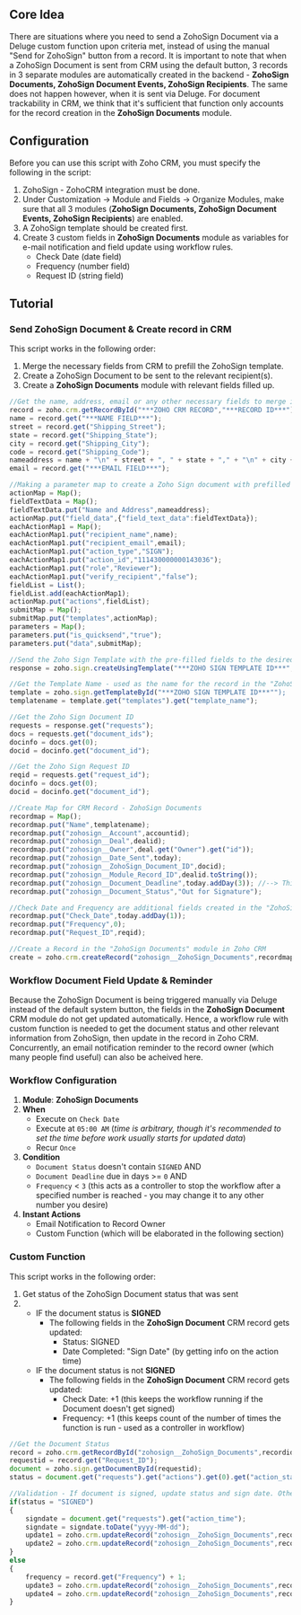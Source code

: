 ## Core Idea
There are situations where you need to send a ZohoSign Document via a Deluge custom function upon criteria met, instead of using the manual "Send for ZohoSign" button from a record. It is important to note that when a ZohoSign Document is sent from CRM using the default button, 3 records in 3 separate modules are automatically created in the backend - **ZohoSign Documents, ZohoSign Document Events, ZohoSign Recipients**. The same does not happen however, when it is sent via Deluge. For document trackability in CRM, we think that it's sufficient that function only accounts for the record creation in the **ZohoSign Documents** module.

## Configuration
Before you can use this script with Zoho CRM, you must specify the following in the script:
1. ZohoSign - ZohoCRM integration must be done.
2. Under Customization -> Module and Fields -> Organize Modules, make sure that all 3 modules (**ZohoSign Documents, ZohoSign Document Events, ZohoSign Recipients**) are enabled.
3. A ZohoSign template should be created first.
4. Create 3 custom fields in **ZohoSign Documents** module as variables for e-mail notification and field update using workflow rules.
    * Check Date (date field)
    * Frequency (number field)
    * Request ID (string field)

## Tutorial
### Send ZohoSign Document & Create record in CRM
This script works in the following order:
1. Merge the necessary fields from CRM to prefill the ZohoSign template.
2. Create a ZohoSign Document to be sent to the relevant recipient(s).
3. Create a **ZohoSign Documents** module with relevant fields filled up.

```javascript
//Get the name, address, email or any other necessary fields to merge in the Zoho Sign Document
record = zoho.crm.getRecordById("***ZOHO CRM RECORD","***RECORD ID***");
name = record.get("***NAME FIELD***");
street = record.get("Shipping_Street");
state = record.get("Shipping_State");
city = record.get("Shipping_City");
code = record.get("Shipping_Code");
nameaddress = name + "\n" + street + ", " + state + "," + "\n" + city + ", " + code;
email = record.get("***EMAIL FIELD***");

//Making a parameter map to create a Zoho Sign document with prefilled fields using a Zoho Sign Template - Note: You first need to create a template in Zoho Sign
actionMap = Map();
fieldTextData = Map();
fieldTextData.put("Name and Address",nameaddress);
actionMap.put("field_data",{"field_text_data":fieldTextData});
eachActionMap1 = Map();
eachActionMap1.put("recipient_name",name);
eachActionMap1.put("recipient_email",email);
eachActionMap1.put("action_type","SIGN");
eachActionMap1.put("action_id","111430000000143036");
eachActionMap1.put("role","Reviewer");
eachActionMap1.put("verify_recipient","false");
fieldList = List();
fieldList.add(eachActionMap1);
actionMap.put("actions",fieldList);
submitMap = Map();
submitMap.put("templates",actionMap);
parameters = Map();
parameters.put("is_quicksend","true");
parameters.put("data",submitMap);

//Send the Zoho Sign Template with the pre-filled fields to the desired recipient/ recipients
response = zoho.sign.createUsingTemplate("***ZOHO SIGN TEMPLATE ID***",parameters);

//Get the Template Name - used as the name for the record in the "ZohoSign Documents" module in Zoho CRM later
template = zoho.sign.getTemplateById("***ZOHO SIGN TEMPLATE ID***"");
templatename = template.get("templates").get("template_name");

//Get the Zoho Sign Document ID
requests = response.get("requests");
docs = requests.get("document_ids");
docinfo = docs.get(0);
docid = docinfo.get("document_id");

//Get the Zoho Sign Request ID
reqid = requests.get("request_id");
docinfo = docs.get(0);
docid = docinfo.get("document_id");

//Create Map for CRM Record - ZohoSign Documents
recordmap = Map();
recordmap.put("Name",templatename);
recordmap.put("zohosign__Account",accountid);
recordmap.put("zohosign__Deal",dealid);
recordmap.put("zohosign__Owner",deal.get("Owner").get("id"));
recordmap.put("zohosign__Date_Sent",today);
recordmap.put("zohosign__ZohoSign_Document_ID",docid);
recordmap.put("zohosign__Module_Record_ID",dealid.toString());
recordmap.put("zohosign__Document_Deadline",today.addDay(3)); //--> This is arbitrary 
recordmap.put("zohosign__Document_Status","Out for Signature");

//Check Date and Frequency are additional fields created in the "ZohoSign Documents" CRM Module to control the email notification triggering and field update via workflow rule
recordmap.put("Check_Date",today.addDay(1));
recordmap.put("Frequency",0);
recordmap.put("Request_ID",reqid);

//Create a Record in the "ZohoSign Documents" module in Zoho CRM
create = zoho.crm.createRecord("zohosign__ZohoSign_Documents",recordmap);

```
### Workflow Document Field Update & Reminder
Because the ZohoSign Document is being triggered manually via Deluge instead of the default system button, the fields in the **ZohoSign Document** CRM module do not get updated automatically. Hence, a workflow rule with custom function is needed to get the document status and other relevant information from ZohoSign, then update in the record in Zoho CRM. Concurrently, an email notification reminder to the record owner (which many people find useful) can also be acheived here.

### Workflow Configuration
1. **Module**: **ZohoSign Documents**
2. **When**
    * Execute on `Check Date`
    * Execute at `05:00 AM` (*time is arbitrary, though it's recommended to set the time before work usually starts for updated data*)
    * Recur `Once`    
3. **Condition**
    * `Document Status` doesn't contain `SIGNED` AND
    * `Document Deadline` due in days >= `0` AND
    * `Frequency` < `3` (this acts as a controller to stop the workflow after a specified number is reached - you may change it to any other number you desire)
4. **Instant Actions**
    * Email Notification to Record Owner
    * Custom Function (which will be elaborated in the following section)
    
 ### Custom Function
This script works in the following order:
1. Get status of the ZohoSign Document status that was sent
2. * IF the document status is **SIGNED**
      * The following fields in the **ZohoSign Document** CRM record gets updated:
        * Status: SIGNED
        * Date Completed: "Sign Date" (by getting info on the action time)
   * IF the document status is not **SIGNED**
      * The following fields in the **ZohoSign Document** CRM record gets updated:
        * Check Date: +1 (this keeps the workflow running if the Document doesn't get signed)
        * Frequency: +1 (this keeps count of the number of times the function is run - used as a controller in workflow)

```javascript
//Get the Document Status
record = zoho.crm.getRecordById("zohosign__ZohoSign_Documents",recordid);
requestid = record.get("Request_ID");
document = zoho.sign.getDocumentById(requestid);
status = document.get("requests").get("actions").get(0).get("action_status");

//Validation - If document is signed, update status and sign date. Otherwise, add the Check Date and Frequency by 1 day
if(status = "SIGNED")
{
	signdate = document.get("requests").get("action_time");
	signdate = signdate.toDate("yyyy-MM-dd");
	update1 = zoho.crm.updateRecord("zohosign__ZohoSign_Documents",recordid,{"zohosign__Document_Status":status});
	update2 = zoho.crm.updateRecord("zohosign__ZohoSign_Documents",recordid,{"zohosign__Date_Completed":signdate});
}
else
{
	frequency = record.get("Frequency") + 1;
	update3 = zoho.crm.updateRecord("zohosign__ZohoSign_Documents",recordid,{"Check_Date":today.addDay(1)});
	update4 = zoho.crm.updateRecord("zohosign__ZohoSign_Documents",recordid,{"Frequency":frequency});
}

```
